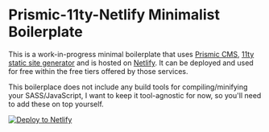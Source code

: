 # Prismic-11ty-Netlify Minimalist Boilerplate
 
This is a work-in-progress minimal boilerplate that uses [Prismic CMS](https://prismic.io), [11ty static site generator](https://www.11ty.dev) and is hosted on [Netlify](https://netlify.com). It can be deployed and used for free within the free tiers offered by those services.

This boilerplace does not include any build tools for compiling/minifying your SASS/JavaScript, I want to keep it tool-agnostic for now, so you'll need to add these on top yourself.

[![Deploy to Netlify](https://www.netlify.com/img/deploy/button.svg)](https://app.netlify.com/start/deploy?repository=https://github.com/martinkz/1prismic-11ty-netlify)
